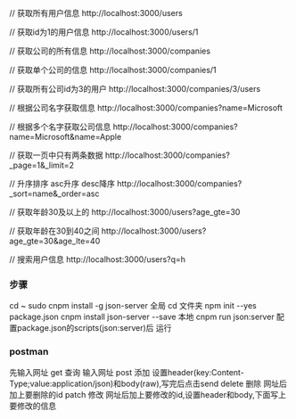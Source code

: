 // 获取所有用户信息
http://localhost:3000/users

// 获取id为1的用户信息
http://localhost:3000/users/1

// 获取公司的所有信息
http://localhost:3000/companies

// 获取单个公司的信息
http://localhost:3000/companies/1

// 获取所有公司id为3的用户
http://localhost:3000/companies/3/users

// 根据公司名字获取信息
http://localhost:3000/companies?name=Microsoft

// 根据多个名字获取公司信息
http://localhost:3000/companies?name=Microsoft&name=Apple

// 获取一页中只有两条数据
http://localhost:3000/companies?_page=1&_limit=2

// 升序排序 asc升序 desc降序
http://localhost:3000/companies?_sort=name&_order=asc

// 获取年龄30及以上的
http://localhost:3000/users?age_gte=30

// 获取年龄在30到40之间
http://localhost:3000/users?age_gte=30&age_lte=40

// 搜索用户信息
http://localhost:3000/users?q=h


### 步骤
cd ~
sudo cnpm install -g json-server	全局
cd 文件夹
npm init --yes					package.json
cnpm install json-server --save		本地
cnpm run json:server    配置package.json的scripts(json:server)后 运行

### postman
先输入网址
get			查询      输入网址
post      	添加      设置header(key:Content-Type;value:application/json)和body(raw),写完后点击send
delete		删除		 网址后加上要删除的id
patch   	修改		 网址后加上要修改的id,设置header和body,下面写上要修改的信息